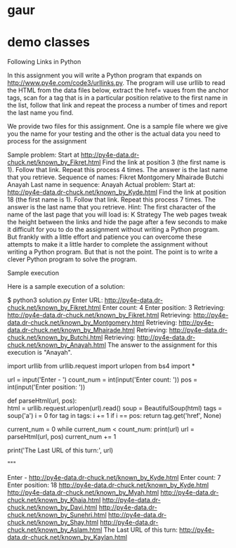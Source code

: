 # gaur
# demo classes

Following Links in Python

In this assignment you will write a Python program that expands on http://www.py4e.com/code3/urllinks.py. The program will use urllib to read the HTML from the data files below, extract the href= vaues from the anchor tags, scan for a tag that is in a particular position relative to the first name in the list, follow that link and repeat the process a number of times and report the last name you find.

We provide two files for this assignment. One is a sample file where we give you the name for your testing and the other is the actual data you need to process for the assignment

Sample problem: Start at http://py4e-data.dr-chuck.net/known_by_Fikret.html
Find the link at position 3 (the first name is 1). Follow that link. Repeat this process 4 times. The answer is the last name that you retrieve.
Sequence of names: Fikret Montgomery Mhairade Butchi Anayah
Last name in sequence: Anayah
Actual problem: Start at: http://py4e-data.dr-chuck.net/known_by_Kyde.html
Find the link at position 18 (the first name is 1). Follow that link. Repeat this process 7 times. The answer is the last name that you retrieve.
Hint: The first character of the name of the last page that you will load is: K
Strategy
The web pages tweak the height between the links and hide the page after a few seconds to make it difficult for you to do the assignment without writing a Python program. But frankly with a little effort and patience you can overcome these attempts to make it a little harder to complete the assignment without writing a Python program. But that is not the point. The point is to write a clever Python program to solve the program.

Sample execution

Here is a sample execution of a solution:

$ python3 solution.py
Enter URL: http://py4e-data.dr-chuck.net/known_by_Fikret.html
Enter count: 4
Enter position: 3
Retrieving: http://py4e-data.dr-chuck.net/known_by_Fikret.html
Retrieving: http://py4e-data.dr-chuck.net/known_by_Montgomery.html
Retrieving: http://py4e-data.dr-chuck.net/known_by_Mhairade.html
Retrieving: http://py4e-data.dr-chuck.net/known_by_Butchi.html
Retrieving: http://py4e-data.dr-chuck.net/known_by_Anayah.html
The answer to the assignment for this execution is "Anayah".










import urllib
from urllib.request import urlopen
from bs4 import *

url = input('Enter - ')
count_num = int(input('Enter count: '))
pos = int(input('Enter position: '))


def parseHtml(url, pos):     
    html = urllib.request.urlopen(url).read()
    soup = BeautifulSoup(html)
    tags = soup('a')
    i = 0
    for tag in tags:
        i += 1
        if i == pos:
            return tag.get('href', None)

current_num = 0
while current_num < count_num:
     print(url)
     url = parseHtml(url, pos)
     current_num += 1

print('The Last URL of this turn:', url)


"""


Enter - http://py4e-data.dr-chuck.net/known_by_Kyde.html
Enter count: 7
Enter position: 18
http://py4e-data.dr-chuck.net/known_by_Kyde.html
http://py4e-data.dr-chuck.net/known_by_Myah.html
http://py4e-data.dr-chuck.net/known_by_Khaia.html
http://py4e-data.dr-chuck.net/known_by_Davi.html
http://py4e-data.dr-chuck.net/known_by_Sunehri.html
http://py4e-data.dr-chuck.net/known_by_Shay.html
http://py4e-data.dr-chuck.net/known_by_Aslam.html
The Last URL of this turn: http://py4e-data.dr-chuck.net/known_by_Kaylan.html
